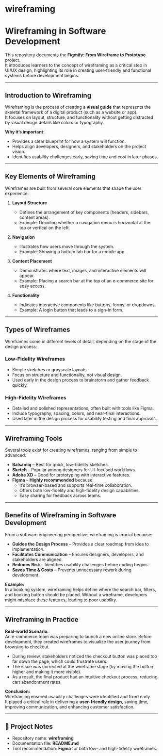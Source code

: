 # wireframing
# Wireframing in Software Development

This repository documents the **Figmify: From Wireframe to Prototype** project.  
It introduces learners to the concept of wireframing as a critical step in UI/UX design, highlighting its role in creating user-friendly and functional systems before development begins.  

---

## Introduction to Wireframing

Wireframing is the process of creating a **visual guide** that represents the skeletal framework of a digital product (such as a website or app).  
It focuses on layout, structure, and functionality without getting distracted by visual design details like colors or typography.  

**Why it’s important:**  
- Provides a clear blueprint for how a system will function.  
- Helps align developers, designers, and stakeholders on the project vision.  
- Identifies usability challenges early, saving time and cost in later phases.  

---

## Key Elements of Wireframing

Wireframes are built from several core elements that shape the user experience:  

1. **Layout Structure**  
   - Defines the arrangement of key components (headers, sidebars, content areas).  
   - Example: Deciding whether a navigation menu is horizontal at the top or vertical on the left.  

2. **Navigation**  
   - Illustrates how users move through the system.  
   - Example: Showing a bottom tab bar for a mobile app.  

3. **Content Placement**  
   - Demonstrates where text, images, and interactive elements will appear.  
   - Example: Placing a search bar at the top of an e-commerce site for easy access.  

4. **Functionality**  
   - Indicates interactive components like buttons, forms, or dropdowns.  
   - Example: A login button that leads to a sign-in form.  

---

## Types of Wireframes

Wireframes come in different levels of detail, depending on the stage of the design process:  

### **Low-Fidelity Wireframes**  
- Simple sketches or grayscale layouts.  
- Focus on structure and functionality, not visual design.  
- Used early in the design process to brainstorm and gather feedback quickly.  

### **High-Fidelity Wireframes**  
- Detailed and polished representations, often built with tools like Figma.  
- Include typography, spacing, colors, and near-final interactions.  
- Used later in the design process for usability testing and final approvals.  

---

## Wireframing Tools

Several tools exist for creating wireframes, ranging from simple to advanced:  

- **Balsamiq** – Best for quick, low-fidelity sketches.  
- **Sketch** – Popular among designers for UI-focused workflows.  
- **Adobe XD** – Good for prototyping with interactive features.  
- **Figma** – **Highly recommended** because:  
  - It’s browser-based and supports real-time collaboration.  
  - Offers both low-fidelity and high-fidelity design capabilities.  
  - Easy sharing for feedback across teams.  

---

## Benefits of Wireframing in Software Development

From a software engineering perspective, wireframing is crucial because:  

- **Guides the Design Process** – Provides a clear roadmap from idea to implementation.  
- **Facilitates Communication** – Ensures designers, developers, and stakeholders are aligned.  
- **Reduces Risk** – Identifies usability challenges before coding begins.  
- **Saves Time & Costs** – Prevents unnecessary rework during development.  

**Example:**  
In a booking system, wireframing helps define where the search bar, filters, and booking button should be placed. Without a wireframe, developers might misplace these features, leading to poor usability.  

---

## Wireframing in Practice

**Real-world Scenario:**  
An e-commerce team was preparing to launch a new online store. Before development, they created wireframes to visualize the user journey from browsing to checkout.  

- During review, stakeholders noticed the checkout button was placed too far down the page, which could frustrate users.  
- The issue was corrected at the wireframe stage (by moving the button higher and making it more visible).  
- As a result, the final product had an intuitive checkout process, reducing cart abandonment rates.  

**Conclusion:**  
Wireframing ensured usability challenges were identified and fixed early.  
It played a critical role in delivering a **user-friendly design**, saving time, improving communication, and enhancing customer satisfaction.  

---

## 📌 Project Notes
- Repository name: **wireframing**  
- Documentation file: **README.md**  
- Tool recommendation: **Figma** for both low- and high-fidelity wireframes.  
